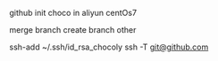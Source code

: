 
github init choco in aliyun centOs7

merge branch
create branch other

ssh-add ~/.ssh/id_rsa_chocoly
ssh -T git@github.com

